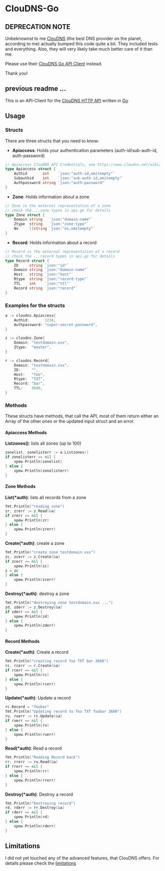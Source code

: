 # ClouDNS-Go

## DEPRECATION NOTE

Unbeknownst to me [ClouDNS](https://www.cloudns.net/) (the best DNS provider on the planet, according to me) actually bumped this code quite a bit. They included tests and everything. Also, they will very likely take much better care of it than me.

Please use their [ClouDNS Go API Client](https://github.com/ClouDNS/cloudns-go) instead.

Thank you!

## previous readme ...

This is an API-Client for the [ClouDNS HTTP API](https://www.cloudns.net/wiki/article/42/) written in [Go](https://golang.org)

## Usage

### Structs

There are three structs that you need to know:

- **Apiaccess**: Holds your authentication parameters (auth-id/sub-auth-id, auth-password)

```go
// Apiaccess ClouDNS API Credentials, see https://www.cloudns.net/wiki/article/42/
type Apiaccess struct {
	Authid       int    `json:"auth-id,omitempty"`
	Subauthid    int    `json:"sub-auth-id,omitempty"`
	Authpassword string `json:"auth-password"`
}
```

- **Zone**: Holds information about a zone

```go
// Zone is the external representation of a zone
// check the ...zone types in api.go for details
type Zone struct {
	Domain string   `json:"domain-name"`
	Ztype  string   `json:"zone-type"`
	Ns     []string `json:"ns,omitempty"`
}
```

- **Record**: Holds information about a record

```go
// Record is the external representation of a record
// check the ...record types in api.go for details
type Record struct {
	ID     string `json:"id"`
	Domain string `json:"domain-name"`
	Host   string `json:"host"`
	Rtype  string `json:"record-type"`
	TTL    int    `json:"ttl"`
	Record string `json:"record"`
}
```

### Examples for the structs

```go
a := cloudns.Apiaccess{
    Authid:       1234,
    Authpassword: "super-secret-password",
}

z := cloudns.Zone{
    Domain: "testdomain.xxx",
    Ztype:  "master",
}

r := cloudns.Record{
    Domain: "testdomain.xxx",
    ID:     "",
    Host:   "foo",
    Rtype:  "TXT",
    Record: "bar",
    TTL:    3600,
}
```

### Methods

These structs have methods, that call the API, most of them return either an Array of the other ones or the updated input struct and an error.

#### Apiaccess Methods

**Listzones()**: lists all zones (up to 100)

```go
zonelist, zonelisterr := a.Listzones()
if zonelisterr == nil {
    spew.Println(zonelist)
} else {
    spew.Println(zonelisterr)
}
```

#### Zone Methods

**List(\*auth)**: lists all records from a zone

```go
fmt.Println("reading zone")
zr, zrerr := z.Read(&a)
if zrerr == nil {
    spew.Println(zr)
} else {
    spew.Println(zrerr)
}
```

**Create(\*auth)**: create a zone

```go
fmt.Println("create zone testdomain.xxx")
zc, zcerr := z.Create(&a)
if zcerr == nil {
    spew.Println(zc)
z = zc
} else {
    spew.Println(zcerr)
}
```

**Destroy(\*auth)**: destroy a zone

```go
fmt.Println("destroying zone testdomain.xxx ...")
zd, zderr := z.Destroy(&a)
if zderr == nil {
    spew.Println(zd)
} else {
    spew.Println(zderr)
}
```

#### Record Methods

**Create(\*auth)**: Create a record

```go
fmt.Println("creating record foo TXT bar 3600")
rc, rcerr := r.Create(&a)
if rcerr == nil {
    spew.Println(rc)
} else {
    spew.Println(rcerr)
}
```

**Update(\*auth)**: Update a record

```go
rc.Record = "foobar"
fmt.Println("Updating record to foo TXT foobar 3600")
ru, ruerr := rc.Update(&a)
if ruerr == nil {
    spew.Println(ru)
} else {
    spew.Println(ruerr)
}
```

**Read(\*auth)**: Read a record

```go
fmt.Println("Reading Record back")
rr, rrerr := ru.Read(&a)
if rrerr == nil {
    spew.Println(rr)
} else {
    spew.Println(rrerr)
}
```

**Destroy(\*auth)**: Destroy a record

```go
fmt.Println("Destroying record")
rd, rderr := rr.Destroy(&a)
if rderr == nil {
    spew.Println(rd)
} else {
    spew.Println(rderr)
}
```

## Limitations

I did not yet touched any of the advanced features, that ClouDNS offers. For details please check the [limitations](limitations.md)
